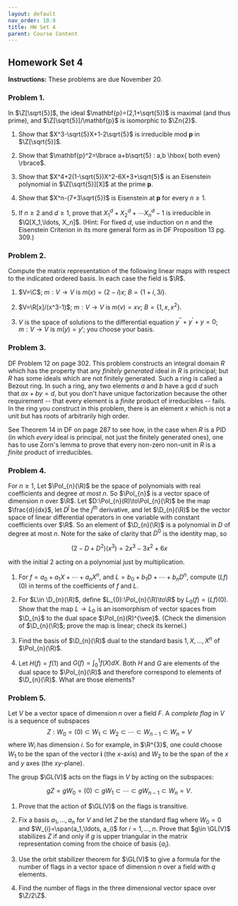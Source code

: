 ```yaml
---
layout: default
nav_order: 10.9
title: HW Set 4
parent: Course Content
---
```


## Homework Set 4

**Instructions:** These problems are due November 20.

### Problem 1. 

In $\Z[\sqrt{5}]$, the ideal $\mathbf{p}=(2,1+\sqrt{5})$ is maximal (and thus prime), and 
$\Z[\sqrt{5}]/\mathbf{p}$ is isomorphic to  $\Zn{2}$.  

1. Show that $X^3-\sqrt{5}X+1-2\sqrt{5}$ is irreducible mod $\mathbf{p}$ in $\Z[\sqrt{5}]$.

2. Show that $\mathbf{p}^2=\lbrace a+b\sqrt{5} : a,b \hbox{  both even} \rbrace$.

3. Show that $X^4+2(1-\sqrt{5})X^2-6X+3+\sqrt{5}$ is an Eisenstein polynomial in $\Z[\sqrt{5}][X]$ 
at the prime $\mathbf{p}$. 

4. Show that $X^n-(7+3\sqrt{5})$ is Eisenstein at $\mathbf{p}$ for every $n\ge 1$.

5. If $n\ge 2$ and $d\ge 1$, prove that $X_1^d+X_2^d+\cdots X_n^d-1$ is irreducible in 
$\Q[X_1,\ldots, X_n]$.  (Hint: For fixed $d$, use induction on $n$ and the Eisenstein Criterion
in its more general form as in DF Proposition 13 pg. 309.)

### Problem 2. 

Compute the matrix representation of the following linear maps with respect to the 
indicated ordered basis.  In each case the field is $\R$.

1.  $V=\C$; $m:V\to V$ is $m(x)=(2-i)x$; $B=\lbrace 1+i,3i\rbrace$.

2.  $V=\R[x]/(x^3-1)$; $m:V\to V$ is $m(v)=xv$; $B=\lbrace 1,x,x^2\rbrace$.

3.  $V$ is the space of solutions to the differential equation $y^{\prime\prime} +y^{\prime}+y=0$; $m:V\to V$ is $m(y)=y';$
you choose your basis.

### Problem 3.

DF Problem 12 on page 302.  This problem constructs an integral domain $R$ which has the property that any *finitely generated* ideal in $R$ is principal; but $R$ has some ideals which are not finitely generated.  Such a ring is called a Bezout ring. In such a ring, any two elements $a$ and $b$ have a gcd $d$ such that $ax+by=d$, but you don't have unique factorization because the other requirement -- that every element is a *finite* product of irreducibles -- fails.  In the ring you construct in this problem, there is an element $x$ which is not a unit but has roots of arbitrarily high order.

See Theorem 14 in DF on page 287 to see how, in the case when $R$ is a PID (in which *every* ideal is principal, not just the finitely generated ones), one has to use Zorn's lemma to prove that every non-zero non-unit in $R$ is a *finite* product of irreducibles. 

### Problem 4. 

For $n\ge 1$, Let $\Pol_{n}(\R)$ be the space of polynomials with real coefficients and degree *at most* $n$. So $\Pol_{n}$ is a vector space of dimension $n$ over $\R$.  Let $D:\Pol_{n}(R)\to\Pol_{n}(\R)$ be
the map $\frac{d}{dx}$, let $D^{j}$ be the $j^{th}$ derivative, and let 
$\D_{n}(\R)$ be the
vector space of linear differential operators in one variable with constant coefficients over $\R$. So
an element of $\D_{n}(\R)$ is a polynomial in $D$ of degree at most $n$.   Note for the sake
of clarity that $D^{0}$ is the identity map, so 

$$
(2-D+D^2)(x^3)=2x^3-3x^2+6x
$$

with the initial $2$ acting on a polynomial just by multiplication.

1.  For $f=a_0+a_1 X+\cdots +a_nX^n$, and $L=b_0+b_1D+\cdots+b_nD^n$, compute $(Lf)(0)$ in terms of the coefficients of $f$ and $L$. 

2. For $L\in \D_{n}(\R)$, define $L_{0}:\Pol_{n}(\R)\to\R$ by $L_{0}(f)=(Lf)(0)$. Show that the map $L\to L_{0}$ is an isomorphism of vector spaces from $\D_{n}$ to the dual space $\Pol_{n}(R)^{\vee}$. (Check the dimension of $\D_{n}(\R)$; prove the map is linear; check its kernel.)

3. Find the basis of $\D_{n}(\R)$ dual to the standard basis $1,X,\ldots, X^{n}$ of $\Pol_{n}(\R)$. 

4. Let $H(f)=f(1)$ and $G(f)=\int_{0}^{1}f(X) dX$.  Both $H$ and $G$ are elements of the dual space to $\Pol_{n}(\R)$ and therefore correspond to elements of $\D_{n}(\R)$.  What are those elements?

### Problem 5.

Let $V$ be a vector space of dimension $n$ over a field $F$.  A *complete flag* in $V$ is a sequence
of subspaces
$$
Z: W_{0}=(0)\subset W_1\subset W_2\subset \cdots \subset W_{n-1}\subset W_{n}=V
$$
where $W_{i}$ has dimension $i$.  So for example, in $\R^{3}$, one could choose 
$W_{1}$ to be the span of the vector $\mathbf{i}$ (the $x$-axis) and $W_{2}$ to be the span of the $x$ and $y$ axes (the $xy$-plane). 

The group $\GL(V)$ acts on the flags in $V$ by acting on the subspaces:

$$
gZ = gW_{0}=(0)\subset gW_{1}\subset \cdots \subset gW_{n-1}\subset W_{n}=V.
$$

1. Prove that the action of $\GL(V)$ on the flags is transitive. 

2. Fix a basis $a_1,\ldots, a_n$ for $V$ and let $Z$ be the standard flag where $W_{0}=0$ and $W_{i}=\span(a_1,\ldots, a_i)$ for $i=1,\ldots, n$. 
Prove that $g\in \GL(V)$ stabilizes $Z$ if and only if $g$ is upper triangular in the matrix representation coming from the choice of basis $\lbrace a_{i}\rbrace$. 

3.  Use the orbit stabilizer theorem for $\GL(V)$ to give a formula for the number of flags in a vector space of dimension $n$ over a field with $q$ elements. 

4.  Find the number of  flags  in the three dimensional vector space over $\Z/2\Z$.

